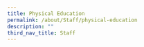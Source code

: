 ```yaml
---
title: Physical Education
permalink: /about/Staff/physical-education
description: ""
third_nav_title: Staff
---
```

